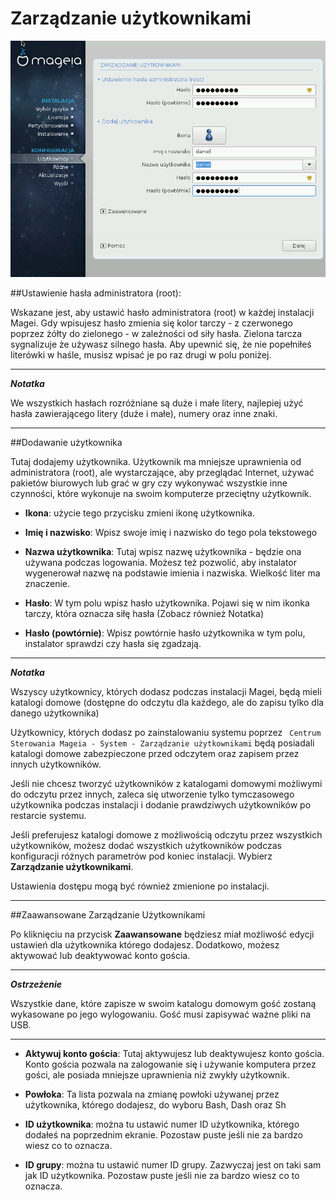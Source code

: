 # Zarządzanie użytkownikami

![](./images/dx2-setRootPassword.png)

##Ustawienie hasła administratora (root):

Wskazane jest, aby ustawić hasło administratora (root) w każdej instalacji Magei. Gdy wpisujesz hasło zmienia się kolor tarczy - z czerwonego poprzez żółty do zielonego - w zależności od siły hasła. Zielona tarcza sygnalizuje że używasz silnego hasła. Aby upewnić się, że nie popełniłeś literówki w haśle, musisz wpisać je po raz drugi w polu poniżej.

---

***Notatka***

We wszystkich hasłach rozróżniane są duże i małe litery, najlepiej użyć hasła zawierającego litery (duże i małe), numery oraz inne znaki.

---

##Dodawanie użytkownika

Tutaj dodajemy użytkownika. Użytkownik ma mniejsze uprawnienia od administratora (root), ale wystarczające, aby przeglądać Internet, używać pakietów biurowych lub grać w gry czy wykonywać wszystkie inne czynności, które wykonuje na swoim komputerze przeciętny użytkownik.

* **Ikona**: użycie tego przycisku zmieni ikonę użytkownika.

* **Imię i nazwisko**: Wpisz swoje imię i nazwisko do tego pola tekstowego

* **Nazwa użytkownika**: Tutaj wpisz nazwę użytkownika - będzie ona używana podczas logowania. Możesz też pozwolić, aby instalator wygenerował nazwę na podstawie imienia i nazwiska. Wielkość liter ma znaczenie.

* **Hasło**: W tym polu wpisz hasło użytkownika. Pojawi się w nim ikonka tarczy, która oznacza siłę hasła (Zobacz również Notatka)

* **Hasło (powtórnie)**: Wpisz powtórnie hasło użytkownika w tym polu, instalator sprawdzi czy hasła się zgadzają.

---

***Notatka***

Wszyscy użytkownicy, których dodasz podczas instalacji Magei, będą mieli katalogi domowe (dostępne do odczytu dla każdego, ale do zapisu tylko dla danego użytkownika)

Użytkownicy, których dodasz po zainstalowaniu systemu poprzez ```
Centrum Sterowania Mageia - System - Zarządzanie użytkownikami```
 będą posiadali katalogi domowe zabezpieczone przed odczytem oraz zapisem przez innych użytkowników.

Jeśli nie chcesz tworzyć użytkowników z katalogami domowymi możliwymi do odczytu przez innych, zaleca się utworzenie tylko tymczasowego użytkownika podczas instalacji i dodanie prawdziwych użytkowników po restarcie systemu.

Jeśli preferujesz katalogi domowe z możliwością odczytu przez wszystkich użytkowników, możesz dodać wszystkich użytkowników podczas konfiguracji różnych parametrów pod koniec instalacji. Wybierz **Zarządzanie użytkownikami**.

Ustawienia dostępu mogą być również zmienione po instalacji.

---

##Zaawansowane Zarządzanie Użytkownikami

Po kliknięciu na przycisk **Zaawansowane** będziesz miał możliwość edycji ustawień dla użytkownika którego dodajesz. Dodatkowo, możesz aktywować lub deaktywować konto gościa.

---

***Ostrzeżenie***

Wszystkie dane, które zapisze w swoim katalogu domowym gość zostaną wykasowane po jego wylogowaniu. Gość musi zapisywać ważne pliki na USB.

---

* **Aktywuj konto gościa**: Tutaj aktywujesz lub deaktywujesz konto gościa. Konto gościa pozwala na zalogowanie się i używanie komputera przez gości, ale posiada mniejsze uprawnienia niż zwykły użytkownik.

* **Powłoka**: Ta lista pozwala na zmianę powłoki używanej przez użytkownika, którego dodajesz, do wyboru Bash, Dash oraz Sh

* **ID użytkownika**: można tu ustawić numer ID użytkownika, którego dodałeś na poprzednim ekranie. Pozostaw puste jeśli nie za bardzo wiesz co to oznacza.

* **ID grupy**: można tu ustawić numer ID grupy. Zazwyczaj jest on taki sam jak ID użytkownika. Pozostaw puste jeśli nie za bardzo wiesz co to oznacza.
